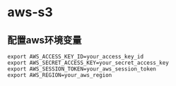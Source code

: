 # aws-s3

## 配置aws环境变量
```shell
export AWS_ACCESS_KEY_ID=your_access_key_id
export AWS_SECRET_ACCESS_KEY=your_secret_access_key
export AWS_SESSION_TOKEN=your_aws_session_token
export AWS_REGION=your_aws_region
```

